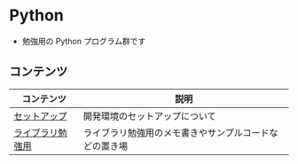 # Python

- 勉強用の Python プログラム群です

## コンテンツ

| コンテンツ                         | 説明                                                   |
| ---------------------------------- | ------------------------------------------------------ |
| [セットアップ](basic/setup.md)     | 開発環境のセットアップについて                         |
| [ライブラリ勉強用](libs/README.md) | ライブラリ勉強用のメモ書きやサンプルコードなどの置き場 |
